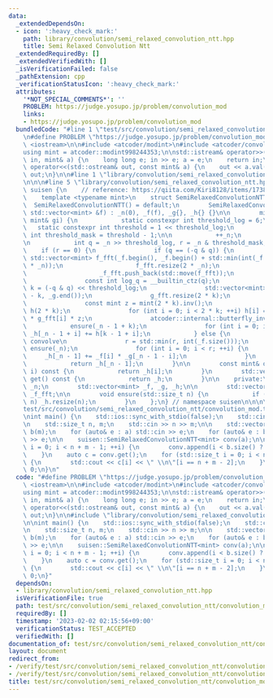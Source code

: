 ```yaml
---
data:
  _extendedDependsOn:
  - icon: ':heavy_check_mark:'
    path: library/convolution/semi_relaxed_convolution_ntt.hpp
    title: Semi Relaxed Convolution Ntt
  _extendedRequiredBy: []
  _extendedVerifiedWith: []
  _isVerificationFailed: false
  _pathExtension: cpp
  _verificationStatusIcon: ':heavy_check_mark:'
  attributes:
    '*NOT_SPECIAL_COMMENTS*': ''
    PROBLEM: https://judge.yosupo.jp/problem/convolution_mod
    links:
    - https://judge.yosupo.jp/problem/convolution_mod
  bundledCode: "#line 1 \"test/src/convolution/semi_relaxed_convolution_ntt/convolution_mod.test.cpp\"\
    \n#define PROBLEM \"https://judge.yosupo.jp/problem/convolution_mod\"\n\n#include\
    \ <iostream>\n\n#include <atcoder/modint>\n#include <atcoder/convolution>\n\n\
    using mint = atcoder::modint998244353;\n\nstd::istream& operator>>(std::istream&\
    \ in, mint& a) {\n    long long e; in >> e; a = e;\n    return in;\n}\n\nstd::ostream&\
    \ operator<<(std::ostream& out, const mint& a) {\n    out << a.val();\n    return\
    \ out;\n}\n\n#line 1 \"library/convolution/semi_relaxed_convolution_ntt.hpp\"\n\
    \n\n\n#line 5 \"library/convolution/semi_relaxed_convolution_ntt.hpp\"\n\nnamespace\
    \ suisen {\n    // reference: https://qiita.com/Kiri8128/items/1738d5403764a0e26b4c\n\
    \    template <typename mint>\n    struct SemiRelaxedConvolutionNTT {\n      \
    \  SemiRelaxedConvolutionNTT() = default;\n        SemiRelaxedConvolutionNTT(const\
    \ std::vector<mint> &f) : _n(0), _f(f), _g{}, _h{} {}\n\n        mint append(const\
    \ mint& gi) {\n            static constexpr int threshold_log = 6;\n         \
    \   static constexpr int threshold = 1 << threshold_log;\n            static constexpr\
    \ int threshold_mask = threshold - 1;\n\n            ++_n;\n            _g.push_back(gi);\n\
    \n            int q = _n >> threshold_log, r = _n & threshold_mask;\n        \
    \    if (r == 0) {\n                if (q == (-q & q)) {\n                   \
    \ std::vector<mint> f_fft(_f.begin(), _f.begin() + std::min(int(_f.size()), 2\
    \ * _n));\n                    f_fft.resize(2 * _n);\n                    atcoder::internal::butterfly(f_fft);\n\
    \                    _f_fft.push_back(std::move(f_fft));\n                }\n\
    \                const int log_q = __builtin_ctz(q);\n                const int\
    \ k = (-q & q) << threshold_log;\n                std::vector<mint> g_fft(_g.end()\
    \ - k, _g.end());\n                g_fft.resize(2 * k);\n                atcoder::internal::butterfly(g_fft);\n\
    \                const mint z = mint(2 * k).inv();\n                std::vector<mint>\
    \ h(2 * k);\n                for (int i = 0; i < 2 * k; ++i) h[i] = _f_fft[log_q][i]\
    \ * g_fft[i] * z;\n                atcoder::internal::butterfly_inv(h);\n    \
    \            ensure(_n - 1 + k);\n                for (int i = 0; i < k; ++i)\
    \ _h[_n - 1 + i] += h[k - 1 + i];\n            } else {\n                // naive\
    \ convolve\n                r = std::min(r, int(_f.size()));\n               \
    \ ensure(_n);\n                for (int i = 0; i < r; ++i) {\n               \
    \     _h[_n - 1] += _f[i] * _g[_n - 1 - i];\n                }\n            }\n\
    \            return _h[_n - 1];\n        }\n\n        const mint& operator[](int\
    \ i) const {\n            return _h[i];\n        }\n        std::vector<mint>\
    \ get() const {\n            return _h;\n        }\n\n    private:\n        int\
    \ _n;\n        std::vector<mint> _f, _g, _h;\n\n        std::vector<std::vector<mint>>\
    \ _f_fft;\n\n        void ensure(std::size_t n) {\n            if (_h.size() <\
    \ n) _h.resize(n);\n        }\n    };\n} // namespace suisen\n\n\n\n#line 21 \"\
    test/src/convolution/semi_relaxed_convolution_ntt/convolution_mod.test.cpp\"\n\
    \nint main() {\n    std::ios::sync_with_stdio(false);\n    std::cin.tie(nullptr);\n\
    \n    std::size_t n, m;\n    std::cin >> n >> m;\n\n    std::vector<mint> a(n),\
    \ b(m);\n    for (auto& e : a) std::cin >> e;\n    for (auto& e : b) std::cin\
    \ >> e;\n\n    suisen::SemiRelaxedConvolutionNTT<mint> conv(a);\n\n    for (std::size_t\
    \ i = 0; i < n + m - 1; ++i) {\n        conv.append(i < b.size() ? b[i] : 0);\n\
    \    }\n    auto c = conv.get();\n    for (std::size_t i = 0; i < n + m - 1; ++i)\
    \ {\n        std::cout << c[i] << \" \\n\"[i == n + m - 2];\n    }\n    return\
    \ 0;\n}\n"
  code: "#define PROBLEM \"https://judge.yosupo.jp/problem/convolution_mod\"\n\n#include\
    \ <iostream>\n\n#include <atcoder/modint>\n#include <atcoder/convolution>\n\n\
    using mint = atcoder::modint998244353;\n\nstd::istream& operator>>(std::istream&\
    \ in, mint& a) {\n    long long e; in >> e; a = e;\n    return in;\n}\n\nstd::ostream&\
    \ operator<<(std::ostream& out, const mint& a) {\n    out << a.val();\n    return\
    \ out;\n}\n\n#include \"library/convolution/semi_relaxed_convolution_ntt.hpp\"\
    \n\nint main() {\n    std::ios::sync_with_stdio(false);\n    std::cin.tie(nullptr);\n\
    \n    std::size_t n, m;\n    std::cin >> n >> m;\n\n    std::vector<mint> a(n),\
    \ b(m);\n    for (auto& e : a) std::cin >> e;\n    for (auto& e : b) std::cin\
    \ >> e;\n\n    suisen::SemiRelaxedConvolutionNTT<mint> conv(a);\n\n    for (std::size_t\
    \ i = 0; i < n + m - 1; ++i) {\n        conv.append(i < b.size() ? b[i] : 0);\n\
    \    }\n    auto c = conv.get();\n    for (std::size_t i = 0; i < n + m - 1; ++i)\
    \ {\n        std::cout << c[i] << \" \\n\"[i == n + m - 2];\n    }\n    return\
    \ 0;\n}"
  dependsOn:
  - library/convolution/semi_relaxed_convolution_ntt.hpp
  isVerificationFile: true
  path: test/src/convolution/semi_relaxed_convolution_ntt/convolution_mod.test.cpp
  requiredBy: []
  timestamp: '2023-02-02 02:15:56+09:00'
  verificationStatus: TEST_ACCEPTED
  verifiedWith: []
documentation_of: test/src/convolution/semi_relaxed_convolution_ntt/convolution_mod.test.cpp
layout: document
redirect_from:
- /verify/test/src/convolution/semi_relaxed_convolution_ntt/convolution_mod.test.cpp
- /verify/test/src/convolution/semi_relaxed_convolution_ntt/convolution_mod.test.cpp.html
title: test/src/convolution/semi_relaxed_convolution_ntt/convolution_mod.test.cpp
---
```

